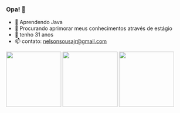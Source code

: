 ### Opa! 👋

- 🌱 Aprendendo Java
- 👯 Procurando aprimorar meus conhecimentos através de estágio
- 💬 tenho 31 anos
- 📫 contato: nelsonsousajr@gmail.com
<div>
  <img height = "150em" src="https://github-readme-stats.vercel.app/api?username=nelsonsousajr&theme=chartreuse-dark&show_icons=true"/>
  <img height = "150em" src="https://github-readme-stats.vercel.app/api/top-langs/?username=nelsonsousajr&layout=compact&theme=chartreuse-dark"/>
  <img height = "150em" src="https://github-readme-stats.vercel.app/api/wakatime?username=nelsonsousajr&layout=compact&theme=chartreuse-dark"/>
</div>


